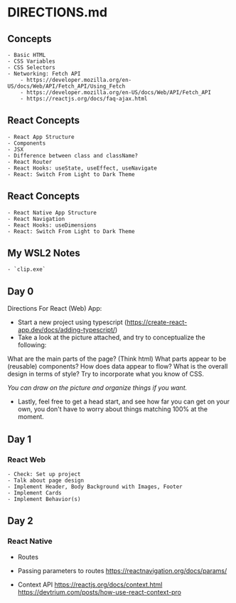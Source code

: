 # DIRECTIONS.md

## Concepts
    - Basic HTML
    - CSS Variables
    - CSS Selectors
    - Networking: Fetch API
        - https://developer.mozilla.org/en-US/docs/Web/API/Fetch_API/Using_Fetch
        - https://developer.mozilla.org/en-US/docs/Web/API/Fetch_API
        - https://reactjs.org/docs/faq-ajax.html

## React Concepts
    - React App Structure
    - Components
    - JSX
    - Difference between class and className?
    - React Router
    - React Hooks: useState, useEffect, useNavigate
    - React: Switch From Light to Dark Theme

## React Concepts
    - React Native App Structure
    - React Navigation
    - React Hooks: useDimensions
    - React: Switch From Light to Dark Theme

## My WSL2 Notes
    - `clip.exe`

## Day 0

Directions For React (Web) App:

- Start a new project using typescript (https://create-react-app.dev/docs/adding-typescript/)
- Take a look at the picture attached, and try to conceptualize the following:

What are the main parts of the page? (Think html)
What parts appear to be (reusable) components?
How does data appear to flow?
What is the overall design in terms of style? Try to incorporate what you know of CSS.

_You can draw on the picture and organize things if you want._

- Lastly, feel free to get a head start, and see how far you can get on your own, you don't have to worry about things matching 100% at the moment.

## Day 1

### React Web

    - Check: Set up project
    - Talk about page design
    - Implement Header, Body Background with Images, Footer
    - Implement Cards
    - Implement Behavior(s)
    

## Day 2

### React Native

- Routes
- Passing parameters to routes
https://reactnavigation.org/docs/params/

- Context API
https://reactjs.org/docs/context.html
https://devtrium.com/posts/how-use-react-context-pro